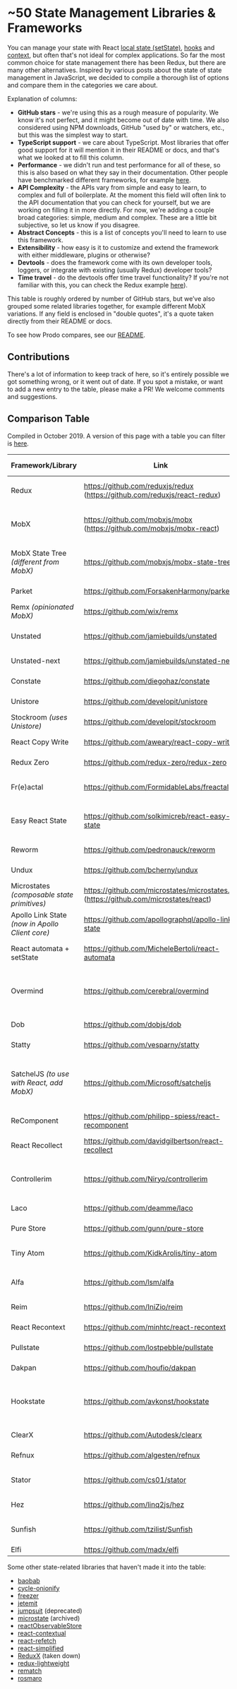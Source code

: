 # ~50 State Management Libraries & Frameworks

You can manage your state with React [local state (setState)](https://reactjs.org/docs/state-and-lifecycle.html#adding-local-state-to-a-class), [hooks](https://reactjs.org/docs/hooks-intro.html) and [context](https://reactjs.org/docs/context.html), but often that's not ideal for complex applications. So far the most common choice for state management there has been Redux, but there are many other alternatives. Inspired by various posts about the state of state management in JavaScript, we decided to compile a thorough list of options and compare them in the categories we care about.

Explanation of columns:

- **GitHub stars** - we're using this as a rough measure of popularity. We know it's not perfect, and it might become out of date with time. We also considered using NPM downloads, GitHub "used by" or watchers, etc., but this was the simplest way to start.
- **TypeScript support** - we care about TypeScript. Most libraries that offer good support for it will mention it in their README or docs, and that's what we looked at to fill this column.
- **Performance** - we didn't run and test performance for all of these, so this is also based on what they say in their documentation. Other people have benchmarked different frameworks, for example [here](https://krausest.github.io/js-framework-benchmark/current.html).
- **API Complexity** - the APIs vary from simple and easy to learn, to complex and full of boilerplate. At the moment this field will often link to the API documentation that you can check for yourself, but we are working on filling it in more directly. For now, we're adding a couple broad categories: simple, medium and complex. These are a little bit subjective, so let us know if you disagree.
- **Abstract Concepts** - this is a list of concepts you'll need to learn to use this framework.
- **Extensibility** - how easy is it to customize and extend the framework with either middleware, plugins or otherwise?
- **Devtools** - does the framework come with its own developer tools, loggers, or integrate with existing (usually Redux) developer tools?
- **Time travel** - do the devtools offer time travel functionality? If you're not familiar with this, you can check the Redux example [here](https://medium.com/the-web-tub/time-travel-in-react-redux-apps-using-the-redux-devtools-5e94eba5e7c0)).

This table is roughly ordered by number of GitHub stars, but we’ve also grouped some related libraries together, for example different MobX variations.
If any field is enclosed in "double quotes", it's a quote taken directly from their README or docs.

To see how Prodo compares, see our [README](https://github.com/prodo-dev/prodo).

## Contributions

There's a lot of information to keep track of here, so it's entirely possible we got something wrong, or it went out of date. If you spot a mistake, or want to add a new entry to the table, please make a PR! We welcome comments and suggestions.

## Comparison Table

Compiled in October 2019. A version of this page with a table you can filter is [here](https://prodo-dev.github.io/state-management/).

| Framework/Library | Link | GitHub Stars | TypeScript support | Performance | API Complexity | Abstract concepts | Extensibility | Devtools | Time travel |
| - | - | - | - | - | - | - | - | - | - |
| Redux | https://github.com/reduxjs/redux (https://github.com/reduxjs/react-redux) | 51k (18.2k) | https://redux.js.org/recipes/usage-with-typescript#usage-with-typescript (yes, but adds a fair bit of boilerplate/effort) | https://redux.js.org/faq/performance | Complex (https://redux.js.org/api/api-reference) | actions, action creators, reducers, store, dispatch, thunk, saga, observable… | Middleware | https://github.com/reduxjs/redux-devtools | yes |
| MobX | https://github.com/mobxjs/mobx (https://github.com/mobxjs/mobx-react) | 20.7k (3.9k) | not mentioned | Not discussed much in docs; a bit worse than Redux in https://krausest.github.io/js-framework-benchmark/current.html (looking at react-mobx, not mobx-jsx) | Complex (https://mobx.js.org/refguide/api.html) | decorators, observable state, computed values, reactions, actions | not mentioned | https://github.com/mobxjs/mobx-devtools | no |
| MobX State Tree _(different from MobX)_ | https://github.com/mobxjs/mobx-state-tree | 4.8k | “Typescript typings are included in the packages.” | "If you have a performance critical application that handles a huge amount of mutable data, you will probably be better off by using 'raw' MobX…” | Complex (https://github.com/mobxjs/mobx-state-tree#api-overview) | tree, node, type, state, model, actions, views | Middleware | Supports MobX DevTools, Reactotron or Redux | yes |
| Parket | https://github.com/ForsakenHarmony/parket | 408 | not mentioned | not mentioned | Medium? _(heavily inspired by mobx-state-tree, but smaller)_ | proxies, symbols, decorators, observe, connect, unistore | not mentioned | no | no |
| Remx _(opinionated MobX)_ | https://github.com/wix/remx | 113 | not mentioned | talks about MobX but not specifically this library | Relatively simple (https://github.com/wix/remx#api) | implements redux (flux) architecture in MobX, state, getters, setters, connect | no | maybe MobX? + logger/debugger | no |
| Unstated | https://github.com/jamiebuilds/unstated | 6.9k | not mentioned much, some types exist | not mentioned | “Simple” | container, subscribe, provider | not mentioned | debugger: https://github.com/sindresorhus/unstated-debug | no |
| Unstated-next | https://github.com/jamiebuilds/unstated-next | 1.5k | written in typescript | Claims to be faster than Redux in the docs | Based on hooks, so should be easy to learn | container, hooks | not mentioned | no? | no |
| Constate | https://github.com/diegohaz/constate | 2.1k | has an example | not mentioned | Simple (https://github.com/diegohaz/constate#api) | hooks, context | not mentioned | no | no |
| Unistore | https://github.com/developit/unistore | 2.6k | not mentioned | not mentioned | Simple (https://github.com/developit/unistore#api) | store, actions | not mentioned | Supports Redux devtools extension | ? |
| Stockroom _(uses Unistore)_ | https://github.com/developit/stockroom | 1.6k | not mentioned | not mentioned much (performance demo) | Simple (https://github.com/developit/stockroom#api) | unistore, worker, stockroom module | not mentioned | no (although can use Redux devtools extension for Unistore?) | no |
| React Copy Write | https://github.com/aweary/react-copy-write | 1.8k | not mentioned | not mentioned | Simple | immer, immutable state, mutate, optimized selector | not mentioned | no | no |
| Redux Zero | https://github.com/redux-zero/redux-zero | 1.8k | https://github.com/redux-zero/redux-zero#typescript | not mentioned | Simple | store, actions, no reducers | Middleware | Yes + integrates with Redux DevTools | ? |
| Fr(e)actal | https://github.com/FormidableLabs/freactal | 1.7k | not mentioned | not mentioned | Medium (https://github.com/FormidableLabs/freactal#api-documentation) | provideState, injectState, effects, intermediate state, computed values, multiple states | not mentioned | no | no |
| Easy React State | https://github.com/solkimicreb/react-easy-state | 1.6k | not mentioned | "It performs a bit better than MobX and similarly to Redux.” (https://github.com/krausest/js-framework-benchmark) | Simple | store, view | not mentioned | no | no |
| Reworm | https://github.com/pedronauck/reworm | 1.4k | has typings | not mentioned | Simple https://github.com/pedronauck/reworm) | provider, get & set, selector, subscribe | not mentioned | no | no |
| Undux | https://github.com/bcherny/undux | 1.3k | “Complete type-safety, no exceptions” | not mentioned | Simple (get, set) | store, container, effects, subscriptions = Rx observables | Plugins | Logger + Supports Redux DevTools extension | yes |
| Microstates _(composable state primitives)_ | https://github.com/microstates/microstates.js/ (https://github.com/microstates/react) | 1.3k (45) | (different composable / transpilation free type system) | not mentioned | Medium - complex | microstates, transitions, state machines | not mentioned | no | no |
| Apollo Link State _(now in Apollo Client core)_ | https://github.com/apollographql/apollo-link-state  | 1.4k | Apollo provides tools to generate types | | | Medium (https://www.apollographql.com/docs/link/links/state/)| | https://github.com/apollographql/apollo-client-devtools | no |
| React automata + setState | https://github.com/MicheleBertoli/react-automata | 1.2k | not mentioned | not mentioned | Simple - medium (https://github.com/MicheleBertoli/react-automata#api) | state machines, xstate, transition, Action, State | not mentioned | Can connect to Redux DevTools Extension (if using with Redux?) | ? |
| Overmind | https://github.com/cerebral/overmind | 680 | "Overmind is written in Typescript and it is written with a focus on you dedicating as little time as possible to help Typescript understand what your app is all about.” | (they don’t talk about perfomance much) | Medium (https://overmindjs.org/api/action?view=react&typescript=false) | state, actions, effects, operators | not mentioned | yes | no |
| Dob | https://github.com/dobjs/dob | 651 | not mentioned | not mentioned | Simple - medium | proxy, decorators: observable, inject, Connect, Action | not mentioned | https://github.com/dobjs/dob-react-devtools (also can bind to redux?) | no |
| Statty | https://github.com/vesparny/statty | 519 | not mentioned | not mentioned | Simple (https://github.com/vesparny/statty) | Provider, State, selector, updater | not mentioned | no | no |
| SatchelJS _(to use with React, add MobX)_ | https://github.com/Microsoft/satcheljs | 339 | Written in TypeScript, examples assume it | “Satchel enables a very performant UI, only rerendering the minimal amount necessary. MobX makes UI updates very efficient by automatically detecting specifically what components need to rerender for a given state change.” | Medium | store, observer decorator, action creator, dispatch, murator, orchestrator, mutatorAction | not mentioned | maybe MobX? | no |
| ReComponent | https://github.com/philipp-spiess/react-recomponent | 269 | “Comes with TypeScript definitions built-in.” | not mentioned | Relatively simple (https://github.com/philipp-spiess/react-recomponent#api-reference) | reducer components, effects | not mentioned | no | no |
| React Recollect | https://github.com/davidgilbertson/react-recollect | 250 | https://github.com/davidgilbertson/react-recollect#usage-with-typescript | not mentioned | Medium (https://github.com/davidgilbertson/react-recollect#api) | immutable store, collect, selector, updater | not mentioned | debugger | no |
| Controllerim | https://github.com/Niryo/controllerim | 196 | not mentioned | “Controllerim utilizes Mobx behind the scenes for all the performance boosts (Memoizes values, calculates dependencies and renders only when trully needed)” | Simple - medium (https://github.com/Niryo/controllerim#api) | controller, observer | not mentioned | maybe MobX? | no |
| Laco | https://github.com/deamme/laco | 162 | not mentioned | not mentioned | Medium (https://github.com/deamme/laco#api, inspired by redux and unstated) | inferno, store, actions, subscribe | | Partially supports Redux devTools and React Native debugger | yes |
| Pure Store | https://github.com/gunn/pure-store | 102 | “It also works excellently with typescript.” | not mentioned | “Simple” | store, update, subscribe | not mentioned | no | no |
| Tiny Atom | https://github.com/KidkArolis/tiny-atom | 90 | not mentioned | “highly optimised with batched rerenders” | “tiny api - easy to understand, easy to adapt” (https://kidkarolis.github.io/tiny-atom/api-reference/) | atom, actions, async actions, connect, provider, consumer, updater, | custom `evolve` hook | Logger + Redux DevTools integration | |
| Alfa | https://github.com/lsm/alfa | 80 | not mentioned | “Fast – Alfa wraps your components with a thin layer. It introduces little to no performance impacts.” | “Only 4 functions/APIs to learn” (https://lsm.github.io/alfa/#/?id=api) | inject, subscribe, provide, actions, dynamic keys, store | not mentioned | no | no |
| Reim | https://github.com/IniZio/reim | 79 | “Typing support for Typescript & Flow” | not mentioned | Simple - medium | immer, immutable state, store, snapshot, actions, State | not mentioned | Supports Redux Dev Tools | ? |
| React Recontext | https://github.com/minhtc/react-recontext | 78 | not mentioned | not mentioned | Simple (https://github.com/minhtc/react-recontext#api) | store, provider, actions, action creators, connect, dispatch | not mentioned | Logger | no |
| Pullstate | https://github.com/lostpebble/pullstate | 75 | "Built with Typescript, providing a great dev experience if you're using it too.” | not mentioned | Simple | store, update, subscriptions, reactions, async actions, immer | not mentioned | no | no |
| Dakpan | https://github.com/houfio/dakpan | 64 | “TypeScript types come bundled” | not mentioned | Relatively simple (https://dakpan.houf.io/usage.html) | hooks, actions | not mentioned | no | no |
| Hookstate | https://github.com/avkonst/hookstate | 44 | "First-class Typescript support. Complete type inferrence for any complexity of structures of managed state data. Full intellisense support tested in VS Code.” | “Incredible performance based on unique method for tracking of used/rendered and updated state segments.” (https://hookstate.netlify.com/performance-demo-large-table …) | Medium | global, local and scoped state | Plugins | no | no |
| ClearX | https://github.com/Autodesk/clearx | 40 | not mentioned | not mentioned | "ClearX has a familiar API." (https://github.com/Autodesk/clearx#api) | store, paths, | not mentioned | no | no |
| Refnux | https://github.com/algesten/refnux | 36 | not mentioned | not mentioned | Simple - medium | like redux but functions instead of reducers | not mentioned | no | no |
| Stator | https://github.com/cs01/stator | 26 | not mentioned | not mentioned | “Intuitive, Small API: Similar to React's, with no boilerplate necessary” https://github.com/cs01/stator | store, subscriptions | Middleware | no | no |
| Hez | https://github.com/linq2js/hez | 21 | not mentioned | not mentioned | Medium | store, actions, hooks | not mentioned | no | no |
| Sunfish | https://github.com/tzilist/Sunfish | 17 | not mentioned | “Updating React can be expensive. Updates to state only happen when the developer deems it necessary.” | "Sunfish has a fairly intuitive, functionaly driven api." (https://github.com/tzilist/Sunfish#api) | transaction, pipe | not mentioned | no | no |
| Elfi | https://github.com/madx/elfi | 16 | not mentioned | not mentioned | Simple | store, dispatch, subscribe | Middleware | Logger | no |

Some other state-related libraries that haven't made it into the table:

- [baobab](https://github.com/Yomguithereal/baobab)
- [cycle-onionify](https://github.com/staltz/cycle-onionify)
- [freezer](https://github.com/arqex/freezer)
- [jetemit](https://github.com/uxitten/jetemit)
- [jumpsuit](https://github.com/jsonmaur/jumpsuit) (deprecated)
- [microstate](https://github.com/estrattonbailey/microstate) (archived)
- [reactObservableStore](https://github.com/taviroquai/ReactObservableStore)
- [react-contextual](https://github.com/drcmda/react-contextual)
- [react-refetch](https://github.com/heroku/react-refetch)
- [react-simplified](https://gitlab.com/eidheim/react-simplified)
- [ReduxX](https://github.com/msteckyefantis/reduxx) (taken down)
- [redux-lightweight](https://github.com/doniyor2109/redux-lightweight)
- [rematch](https://github.com/rematch/rematch)
- [rosmaro](https://rosmaro.js.org/)

